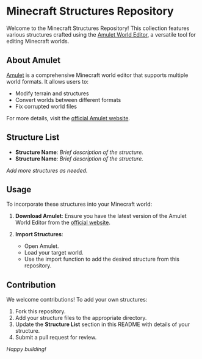 # Minecraft Structures Repository

Welcome to the Minecraft Structures Repository! This collection features various structures crafted using the [Amulet World Editor](https://www.amuletmc.com/), a versatile tool for editing Minecraft worlds.

## About Amulet

[Amulet](https://www.amuletmc.com/) is a comprehensive Minecraft world editor that supports multiple world formats. It allows users to:

- Modify terrain and structures
- Convert worlds between different formats
- Fix corrupted world files

For more details, visit the [official Amulet website](https://www.amuletmc.com/).

## Structure List

- **Structure Name**: *Brief description of the structure.*
- **Structure Name**: *Brief description of the structure.*

*Add more structures as needed.*

## Usage

To incorporate these structures into your Minecraft world:

1. **Download Amulet**: Ensure you have the latest version of the Amulet World Editor from the [official website](https://www.amuletmc.com/).

2. **Import Structures**:
   - Open Amulet.
   - Load your target world.
   - Use the import function to add the desired structure from this repository.


## Contribution

We welcome contributions! To add your own structures:

1. Fork this repository.
2. Add your structure files to the appropriate directory.
3. Update the **Structure List** section in this README with details of your structure.
4. Submit a pull request for review.



*Happy building!*
